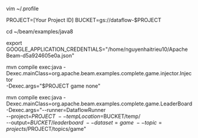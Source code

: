 vim ~/.profile

PROJECT=[Your Project ID]
BUCKET=gs://dataflow-$PROJECT

cd ~/beam/examples/java8

export GOOGLE_APPLICATION_CREDENTIALS="/home/nguyenhaitrieu10/Apache Beam-d5a924605e0a.json"

mvn compile exec:java  -Dexec.mainClass=org.apache.beam.examples.complete.game.injector.Injector \
-Dexec.args="$PROJECT game none"

mvn compile exec:java -Dexec.mainClass=org.apache.beam.examples.complete.game.LeaderBoard \
-Dexec.args="--runner=DataflowRunner \
  --project=$PROJECT \
  --tempLocation=$BUCKET/temp/ \
  --output=$BUCKET/leaderboard \
  --dataset=game \
  --topic=projects/$PROJECT/topics/game"
